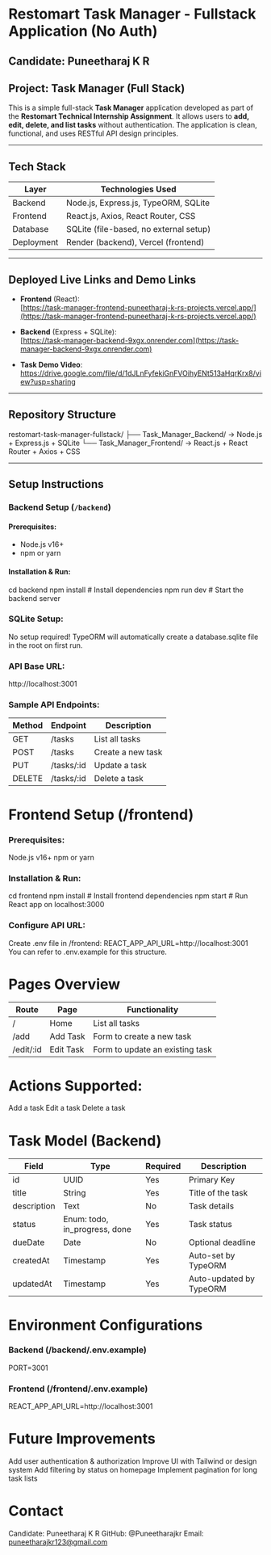 #  Restomart Task Manager - Fullstack Application (No Auth)

## Candidate: Puneetharaj K R  
## Project: Task Manager (Full Stack)  
This is a simple full-stack **Task Manager** application developed as part of the **Restomart Technical Internship Assignment**. It allows users to **add, edit, delete, and list tasks** without authentication. The application is clean, functional, and uses RESTful API design principles.

---

## Tech Stack

| Layer     | Technologies Used                         |
|-----------|-------------------------------------------|
| Backend   | Node.js, Express.js, TypeORM, SQLite      |
| Frontend  | React.js, Axios, React Router, CSS        |
| Database  | SQLite (file-based, no external setup)    |
| Deployment| Render (backend), Vercel (frontend)       |

---

## Deployed Live Links and Demo Links

- **Frontend** (React):  
   [https://task-manager-frontend-puneetharaj-k-rs-projects.vercel.app/](https://task-manager-frontend-puneetharaj-k-rs-projects.vercel.app/)

- **Backend** (Express + SQLite):  
   [https://task-manager-backend-9xgx.onrender.com](https://task-manager-backend-9xgx.onrender.com)

- **Task Demo Video**:
  https://drive.google.com/file/d/1dJLnFyfekiGnFVOihyENt513aHqrKrx8/view?usp=sharing
---

## Repository Structure



restomart-task-manager-fullstack/
├── Task_Manager_Backend/ → Node.js + Express.js + SQLite
└── Task_Manager_Frontend/ → React.js + React Router + Axios + CSS



---

## Setup Instructions

### Backend Setup (`/backend`)

#### Prerequisites:
- Node.js v16+
- npm or yarn

#### Installation & Run:

cd backend
npm install          # Install dependencies
npm run dev          # Start the backend server

### SQLite Setup:
No setup required!
TypeORM will automatically create a database.sqlite file in the root on first run.

### API Base URL:
http://localhost:3001

### Sample API Endpoints:
| Method | Endpoint     | Description       |
| ------ | ------------ | ----------------- |
| GET    | /tasks       | List all tasks    |
| POST   | /tasks       | Create a new task |
| PUT    | /tasks/:id   | Update a task     |
| DELETE | /tasks/:id   | Delete a task     |


# Frontend Setup (/frontend)
### Prerequisites:
Node.js v16+
npm or yarn

### Installation & Run:
cd frontend
npm install              # Install frontend dependencies
npm start                # Run React app on localhost:3000

### Configure API URL:
Create .env file in /frontend: REACT_APP_API_URL=http://localhost:3001
     You can refer to .env.example for this structure.

# Pages Overview
| Route       | Page      | Functionality                   |
| ----------- | --------- | ------------------------------- |
| /           | Home      | List all tasks                  |
| /add        | Add Task  | Form to create a new task       |
| /edit/:id   | Edit Task | Form to update an existing task |

# Actions Supported:
Add a task
Edit a task
Delete a task

# Task Model (Backend)
| Field       | Type                           | Required | Description             |
| ----------- | ------------------------------ | -------- | ----------------------- |
| id          | UUID                           | Yes      | Primary Key             |
| title       | String                         | Yes      | Title of the task       |
| description | Text                           | No       | Task details            |
| status      | Enum: todo, in\_progress, done | Yes      | Task status             |
| dueDate     | Date                           | No       | Optional deadline       |
| createdAt   | Timestamp                      | Yes      | Auto-set by TypeORM     |
| updatedAt   | Timestamp                      | Yes      | Auto-updated by TypeORM |


# Environment Configurations
### Backend (/backend/.env.example)
PORT=3001

### Frontend (/frontend/.env.example)
REACT_APP_API_URL=http://localhost:3001

# Future Improvements
Add user authentication & authorization
Improve UI with Tailwind or design system
Add filtering by status on homepage
Implement pagination for long task lists

#  Contact
Candidate: Puneetharaj K R
GitHub: @Puneetharajkr
Email: puneetharajkr123@gmail.com

